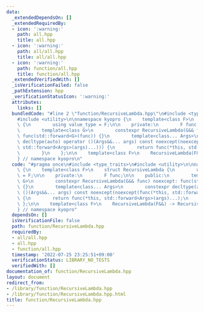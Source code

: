```yaml
---
data:
  _extendedDependsOn: []
  _extendedRequiredBy:
  - icon: ':warning:'
    path: all.hpp
    title: all.hpp
  - icon: ':warning:'
    path: all/all.hpp
    title: all/all.hpp
  - icon: ':warning:'
    path: function/all.hpp
    title: function/all.hpp
  _extendedVerifiedWith: []
  _isVerificationFailed: false
  _pathExtension: hpp
  _verificationStatusIcon: ':warning:'
  attributes:
    links: []
  bundledCode: "#line 2 \"function/RecursiveLambda.hpp\"\n#include <type_traits>\n\
    #include <utility>\n\nnamespace kyopro {\n    template<class F>\n    struct RecursiveLambda\
    \ {\n        using value_type = F;\n\n    private:\n        F func;\n\n    public:\n\
    \        template<class G>\n        constexpr RecursiveLambda(G&& func) noexcept:\
    \ func(std::forward<G>(func)) {}\n        template<class... Args>\n        constexpr\
    \ decltype(auto) operator ()(Args&&... args) const noexcept(noexcept(func(*this,\
    \ std::forward<Args>(args)...))) {\n        return func(*this, std::forward<Args>(args)...);\n\
    \        }\n    };\n\n    template<class F>\n    RecursiveLambda(F&&) -> RecursiveLambda<std::decay_t<F>>;\n\
    } // namespace kyopro\n"
  code: "#pragma once\n#include <type_traits>\n#include <utility>\n\nnamespace kyopro\
    \ {\n    template<class F>\n    struct RecursiveLambda {\n        using value_type\
    \ = F;\n\n    private:\n        F func;\n\n    public:\n        template<class\
    \ G>\n        constexpr RecursiveLambda(G&& func) noexcept: func(std::forward<G>(func))\
    \ {}\n        template<class... Args>\n        constexpr decltype(auto) operator\
    \ ()(Args&&... args) const noexcept(noexcept(func(*this, std::forward<Args>(args)...)))\
    \ {\n        return func(*this, std::forward<Args>(args)...);\n        }\n   \
    \ };\n\n    template<class F>\n    RecursiveLambda(F&&) -> RecursiveLambda<std::decay_t<F>>;\n\
    } // namespace kyopro"
  dependsOn: []
  isVerificationFile: false
  path: function/RecursiveLambda.hpp
  requiredBy:
  - all/all.hpp
  - all.hpp
  - function/all.hpp
  timestamp: '2022-07-25 23:25:51+09:00'
  verificationStatus: LIBRARY_NO_TESTS
  verifiedWith: []
documentation_of: function/RecursiveLambda.hpp
layout: document
redirect_from:
- /library/function/RecursiveLambda.hpp
- /library/function/RecursiveLambda.hpp.html
title: function/RecursiveLambda.hpp
---
```

